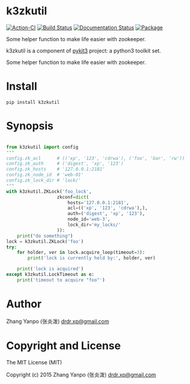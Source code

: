 # k3zkutil

[![Action-CI](https://github.com/pykit3/k3zkutil/actions/workflows/python-package.yml/badge.svg)](https://github.com/pykit3/k3zkutil/actions/workflows/python-package.yml)
[![Build Status](https://travis-ci.com/pykit3/k3zkutil.svg?branch=master)](https://travis-ci.com/pykit3/k3zkutil)
[![Documentation Status](https://readthedocs.org/projects/k3zkutil/badge/?version=stable)](https://k3zkutil.readthedocs.io/en/stable/?badge=stable)
[![Package](https://img.shields.io/pypi/pyversions/k3zkutil)](https://pypi.org/project/k3zkutil)

Some helper function to make life easier with zookeeper.

k3zkutil is a component of [pykit3] project: a python3 toolkit set.


Some helper function to make life easier with zookeeper.




# Install

```
pip install k3zkutil
```

# Synopsis

```python

from k3zkutil import config
"""
config.zk_acl      # (('xp', '123', 'cdrwa'), ('foo', 'bar', 'rw'))
config.zk_auth     # ('digest', 'xp', '123')
config.zk_hosts    # '127.0.0.1:2181'
config.zk_node_id  # 'web-01'
config.zk_lock_dir # 'lock/'
"""
with k3zkutil.ZKLock('foo_lock',
                   zkconf=dict(
                       hosts='127.0.0.1:2181',
                       acl=(('xp', '123', 'cdrwa'),),
                       auth=('digest', 'xp', '123'),
                       node_id='web-3',
                       lock_dir='my_locks/'
                   )):
    print("do something")
lock = k3zkutil.ZKLock('foo')
try:
    for holder, ver in lock.acquire_loop(timeout=3):
        print('lock is currently held by:', holder, ver)

    print('lock is acquired')
except k3zkutil.LockTimeout as e:
    print('timeout to acquire "foo"')
```

#   Author

Zhang Yanpo (张炎泼) <drdr.xp@gmail.com>

#   Copyright and License

The MIT License (MIT)

Copyright (c) 2015 Zhang Yanpo (张炎泼) <drdr.xp@gmail.com>


[pykit3]: https://github.com/pykit3